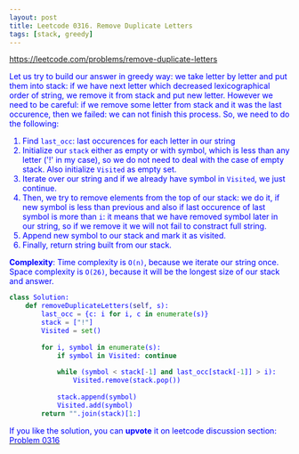 ```yaml
---
layout: post
title: Leetcode 0316. Remove Duplicate Letters
tags: [stack, greedy]
---
```


<a href="https://leetcode.com/problems/remove-duplicate-letters"> <font color = blue>https://leetcode.com/problems/remove-duplicate-letters

Let us try to build our answer in greedy way: we take letter by letter and put them into stack: if we have next letter which decreased lexicographical order of string, we remove it from stack and put new letter. However we need to be careful: if we remove some letter from stack and it was the last occurence, then we failed: we can not finish this process. So, we need to do the following:

1. Find `last_occ`: last occurences for each letter in our string
2. Initialize our `stack` either as empty or with symbol, which is less than any letter ('!' in my case), so we do not need to deal with the case of empty stack. Also initialize `Visited` as empty set.
3. Iterate over our string and if we already have symbol in `Visited`, we just continue.
4. Then, we try to remove elements from the top of our stack: we do it, if new symbol is less than previous and also if last occurence of last symbol is more than `i`: it means that we have removed symbol later in our string, so if we remove it we will not fail to constract full string.
5. Append new symbol to our stack and mark it as visited.
6. Finally, return string built from our stack.

**Complexity**: Time complexity is `O(n)`, because we iterate our string once. Space complexity is `O(26)`, because it will be the longest size of our stack and answer.

```python
class Solution:
    def removeDuplicateLetters(self, s):
        last_occ = {c: i for i, c in enumerate(s)}
        stack = ["!"]
        Visited = set()
        
        for i, symbol in enumerate(s):
            if symbol in Visited: continue
            
            while (symbol < stack[-1] and last_occ[stack[-1]] > i):
                Visited.remove(stack.pop())
           
            stack.append(symbol)
            Visited.add(symbol)        
        return "".join(stack)[1:]
```

If you like the solution, you can **upvote** it on leetcode discussion section:<a href="https://leetcode.com/problems/remove-duplicate-letters/discuss/889477/python-o(n)-greedy-with-stack-explained"> <font color = blue>Problem 0316
